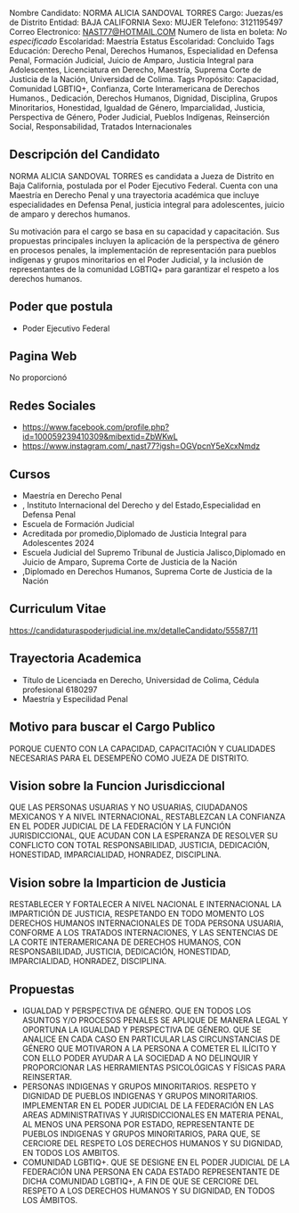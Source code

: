 Nombre Candidato: NORMA ALICIA SANDOVAL TORRES
Cargo: Juezas/es de Distrito
Entidad: BAJA CALIFORNIA
Sexo: MUJER
Telefono: 3121195497
Correo Electronico: NAST77@HOTMAIL.COM
Numero de lista en boleta: *No especificado*
Escolaridad: Maestría
Estatus Escolaridad: Concluido
Tags Educación: Derecho Penal, Derechos Humanos, Especialidad en Defensa Penal, Formación Judicial, Juicio de Amparo, Justicia Integral para Adolescentes, Licenciatura en Derecho, Maestría, Suprema Corte de Justicia de la Nación, Universidad de Colima.
Tags Propósito: Capacidad, Comunidad LGBTIQ+, Confianza, Corte Interamericana de Derechos Humanos., Dedicación, Derechos Humanos, Dignidad, Disciplina, Grupos Minoritarios, Honestidad, Igualdad de Género, Imparcialidad, Justicia, Perspectiva de Género, Poder Judicial, Pueblos Indígenas, Reinserción Social, Responsabilidad, Tratados Internacionales


## Descripción del Candidato 

NORMA ALICIA SANDOVAL TORRES es candidata a Jueza de Distrito en Baja California, postulada por el Poder Ejecutivo Federal. Cuenta con una Maestría en Derecho Penal y una trayectoria académica que incluye especialidades en Defensa Penal, justicia integral para adolescentes, juicio de amparo y derechos humanos. 

Su motivación para el cargo se basa en su capacidad y capacitación. Sus propuestas principales incluyen la aplicación de la perspectiva de género en procesos penales, la implementación de representación para pueblos indígenas y grupos minoritarios en el Poder Judicial, y la inclusión de representantes de la comunidad LGBTIQ+ para garantizar el respeto a los derechos humanos.


## Poder que postula

- Poder Ejecutivo Federal


## Pagina Web

No proporcionó


## Redes Sociales

- https://www.facebook.com/profile.php?id=100059239410309&mibextid=ZbWKwL
- https://www.instagram.com/_nast77?igsh=OGVpcnY5eXcxNmdz


## Cursos

- Maestría en Derecho Penal
- , Instituto Internacional del Derecho y del Estado,Especialidad en Defensa Penal
- Escuela de Formación Judicial
- Acreditada por promedio,Diplomado de Justicia Integral para Adolescentes 2024
- Escuela Judicial del Supremo Tribunal de Justicia Jalisco,Diplomado en Juicio de Amparo, Suprema Corte de Justicia de la Nación
- ,Diplomado en Derechos Humanos, Suprema Corte de Justicia de la Nación


## Curriculum Vitae

https://candidaturaspoderjudicial.ine.mx/detalleCandidato/55587/11


## Trayectoria Academica

- Título de Licenciada en Derecho, Universidad de Colima, Cédula profesional 6180297
- Maestría y Especilidad Penal


## Motivo para buscar el Cargo Publico

PORQUE CUENTO CON LA CAPACIDAD, CAPACITACIÓN Y CUALIDADES NECESARIAS PARA EL DESEMPEÑO COMO JUEZA DE DISTRITO.


## Vision sobre la Funcion Jurisdiccional

QUE LAS PERSONAS USUARIAS Y NO USUARIAS, CIUDADANOS MEXICANOS Y A NIVEL INTERNACIONAL, RESTABLEZCAN LA CONFIANZA EN EL PODER JUDICIAL DE LA FEDERACIÓN Y LA FUNCIÓN JURISDICCIONAL, QUE ACUDAN CON LA ESPERANZA DE RESOLVER SU CONFLICTO CON TOTAL RESPONSABILIDAD, JUSTICIA, DEDICACIÓN, HONESTIDAD, IMPARCIALIDAD, HONRADEZ, DISCIPLINA.


## Vision sobre la Imparticion de Justicia

RESTABLECER Y FORTALECER A NIVEL NACIONAL E INTERNACIONAL LA IMPARTICIÓN DE JUSTICIA, RESPETANDO EN TODO MOMENTO LOS DERECHOS HUMANOS INTERNACIONALES DE TODA PERSONA USUARIA, CONFORME A LOS TRATADOS INTERNACIONES, Y LAS SENTENCIAS DE LA CORTE INTERAMERICANA DE DERECHOS HUMANOS, CON RESPONSABILIDAD, JUSTICIA, DEDICACIÓN, HONESTIDAD, IMPARCIALIDAD, HONRADEZ, DISCIPLINA.


## Propuestas

- IGUALDAD Y PERSPECTIVA DE GÉNERO. QUE EN TODOS LOS ASUNTOS Y/O PROCESOS PENALES SE APLIQUE DE MANERA LEGAL Y OPORTUNA LA IGUALDAD Y PERSPECTIVA DE GÉNERO. QUE SE ANALICE EN CADA CASO EN PARTICULAR LAS CIRCUNSTANCIAS DE GÉNERO QUE MOTIVARON A LA PERSONA A COMETER EL ILÍCITO Y CON ELLO PODER AYUDAR A LA SOCIEDAD A NO DELINQUIR Y PROPORCIONAR LAS HERRAMIENTAS PSICOLÓGICAS Y FÍSICAS PARA REINSERTAR.
- PERSONAS INDIGENAS Y GRUPOS MINORITARIOS. RESPETO Y DIGNIDAD DE PUEBLOS INDIGENAS Y GRUPOS MINORITARIOS. IMPLEMENTAR EN EL PODER JUDICIAL DE LA FEDERACIÓN EN LAS AREAS ADMINISTRATIVAS Y JURISDICCIONALES EN MATERIA PENAL, AL MENOS UNA PERSONA POR ESTADO, REPRESENTANTE DE PUEBLOS INDIGENAS Y GRUPOS MINORITARIOS, PARA QUE, SE CERCIORE DEL RESPETO LOS DERECHOS HUMANOS Y SU DIGNIDAD, EN TODOS LOS AMBITOS.
- COMUNIDAD LGBTIQ+. QUE SE DESIGNE EN EL PODER JUDICIAL DE LA FEDERACIÓN UNA PERSONA EN CADA ESTADO REPRESENTANTE DE DICHA COMUNIDAD LGBTIQ+, A FIN DE QUE SE CERCIORE DEL RESPETO A LOS DERECHOS HUMANOS Y SU DIGNIDAD, EN TODOS LOS ÁMBITOS.

